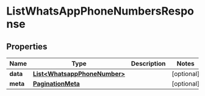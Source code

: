 

# ListWhatsAppPhoneNumbersResponse


## Properties

| Name | Type | Description | Notes |
|------------ | ------------- | ------------- | -------------|
|**data** | [**List&lt;WhatsappPhoneNumber&gt;**](WhatsappPhoneNumber.md) |  |  [optional] |
|**meta** | [**PaginationMeta**](PaginationMeta.md) |  |  [optional] |



